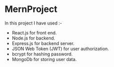 # MernProject
  In this project I have used :-
 - React.js for front end.
 - Node.js for backend.
 - Express.js for backend server.
 - JSON Web Token (JWT) for user authorization.
 - bcrypt for hashing password.
 - MongoDb for storing user data.
